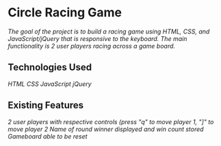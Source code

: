# Circle Racing Game

*The goal of the project is to build a racing game using HTML, CSS, and JavaScript/jQuery that is responsive to the keyboard. The main functionality is 2 user players racing across a game board.*

## Technologies Used

*HTML*
*CSS*
*JavaScript*
*jQuery*

## Existing Features

*2 user players with respective controls (press "q" to move player 1, "]" to move player 2*
*Name of round winner displayed and win count stored*
*Gameboard able to be reset*